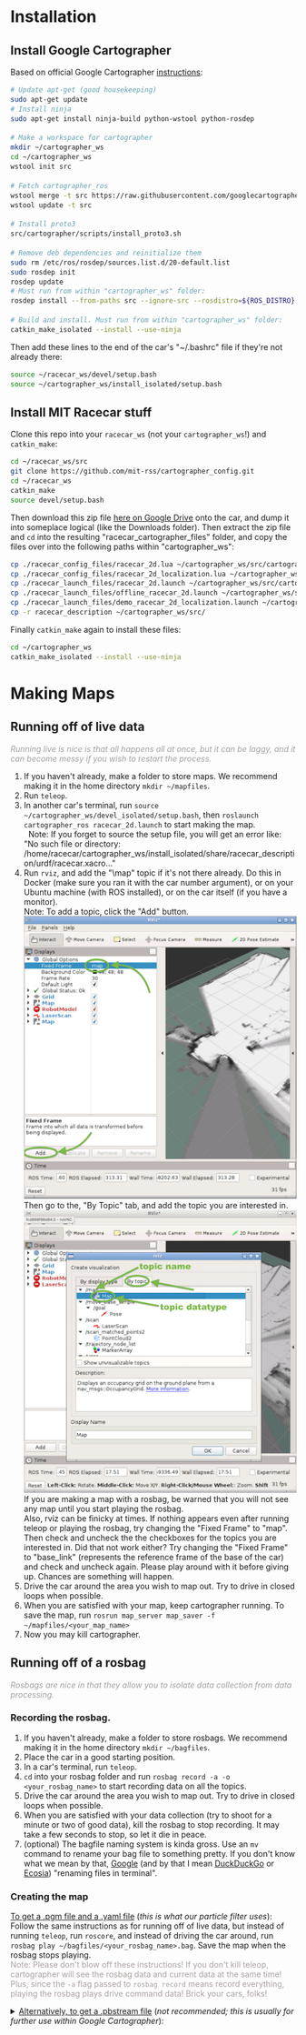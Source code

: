# Installation

## Install Google Cartographer

Based on official Google Cartographer [instructions](https://google-cartographer-ros.readthedocs.io/en/latest/compilation.html):
```bash
# Update apt-get (good housekeeping)
sudo apt-get update
# Install ninja
sudo apt-get install ninja-build python-wstool python-rosdep

# Make a workspace for cartographer
mkdir ~/cartographer_ws
cd ~/cartographer_ws
wstool init src

# Fetch cartographer_ros
wstool merge -t src https://raw.githubusercontent.com/googlecartographer/cartographer_ros/master/cartographer_ros.rosinstall
wstool update -t src

# Install proto3
src/cartographer/scripts/install_proto3.sh

# Remove deb dependencies and reinitialize them
sudo rm /etc/ros/rosdep/sources.list.d/20-default.list
sudo rosdep init
rosdep update
# Must run from within "cartographer_ws" folder:
rosdep install --from-paths src --ignore-src --rosdistro=${ROS_DISTRO} -y

# Build and install. Must run from within "cartographer_ws" folder:
catkin_make_isolated --install --use-ninja
```

Then add these lines to the end of the car's "~/.bashrc" file if they're not already there:
```bash
source ~/racecar_ws/devel/setup.bash
source ~/cartographer_ws/install_isolated/setup.bash
``` 

## Install MIT Racecar stuff

Clone this repo into your `racecar_ws` (not your `cartographer_ws`!) and `catkin_make`:
```bash
cd ~/racecar_ws/src
git clone https://github.com/mit-rss/cartographer_config.git
cd ~/racecar_ws
catkin_make
source devel/setup.bash
```
Then download this zip file [here on Google Drive](https://drive.google.com/file/d/1a71YjMlLNQapo6Cs3l7ezS-TKVErK0Gs/) onto the car, and dump it into someplace logical (like the Downloads folder). Then extract the zip file and `cd` into the resulting "racecar_cartographer_files" folder, and copy the files over into the following paths within "cartographer_ws":
```bash
cp ./racecar_config_files/racecar_2d.lua ~/cartographer_ws/src/cartographer_ros/cartographer_ros/configuration_files/racecar_2d.lua
cp ./racecar_config_files/racecar_2d_localization.lua ~/cartographer_ws/src/cartographer_ros/cartographer_ros/configuration_files/racecar_2d_localization.lua
cp ./racecar_launch_files/racecar_2d.launch ~/cartographer_ws/src/cartographer_ros/cartographer_ros/launch/racecar_2d.launch
cp ./racecar_launch_files/offline_racecar_2d.launch ~/cartographer_ws/src/cartographer_ros/cartographer_ros/launch/offline_racecar_2d.launch
cp ./racecar_launch_files/demo_racecar_2d_localization.launch ~/cartographer_ws/src/cartographer_ros/cartographer_ros/launch/demo_racecar_2d_localization.launch
cp -r racecar_description ~/cartographer_ws/src/
```
Finally `catkin_make` again to install these files:
```bash
cd ~/cartographer_ws
catkin_make_isolated --install --use-ninja
```
# Making Maps
## Running off of live data

<font color="A0A0A0">*Running live is nice is that all happens all at once, but it can be laggy, and it can become messy if you wish to restart the process.*</font>

1. If you haven't already, make a folder to store maps. We recommend making it in the home directory `mkdir ~/mapfiles`.
2. Run `teleop`.
4. In another car's terminal, run `source ~/cartographer_ws/devel_isolated/setup.bash`, then `roslaunch cartographer_ros racecar_2d.launch` to start making the map.<br>
&nbsp;&nbsp;Note: If you forget to source the setup file, you will get an error like: "No such file or directory: /home/racecar/cartographer_ws/install_isolated/share/racecar_description/urdf/racecar.xacro..."
5. Run `rviz`, and add the "\map" topic if it's not there already. Do this in Docker (make sure you ran it with the car number argument), or on your Ubuntu machine (with ROS installed), or on the car itself (if you have a monitor).<br>
Note: To add a topic, click the "Add" button.<br>
![](img/rviz_cartographer1_small.png)<br>
Then go to the, "By Topic" tab, and add the topic you are interested in.<br>
![](img/rviz_cartographer2_small.png)<br>
If you are making a map with a rosbag, be warned that you will not see any map until you start playing the rosbag.<br>
Also, rviz can be finicky at times. If nothing appears even after running teleop or playing the rosbag, try changing the "Fixed Frame" to "map". Then check and uncheck the the checkboxes for the topics you are interested in. Did that not work either? Try changing the "Fixed Frame" to "base_link" (represents the reference frame of the base of the car) and check and uncheck again. Please play around with it before giving up. Chances are something will happen.
6. Drive the car around the area you wish to map out. Try to drive in closed loops when possible.
7. When you are satisfied with your map, keep cartographer running. To save the map, run `rosrun map_server map_saver -f ~/mapfiles/<your_map_name>`
8. Now you may kill cartographer.

## Running off of a rosbag

<font color="A0A0A0">*Rosbags are nice in that they allow you to isolate data collection from data processing.*</font>

### Recording the rosbag.

1. If you haven't already, make a folder to store rosbags. We recommend making it in the home directory `mkdir ~/bagfiles`.
2. Place the car in a good starting position.
3. In a car's terminal, run `teleop`.
4. `cd` into your rosbag folder and run `rosbag record -a -o <your_rosbag_name>` to start recording data on all the topics.
5. Drive the car around the area you wish to map out. Try to drive in closed loops when possible.
6. When you are satisfied with your data collection (try to shoot for a minute or two of good data), kill the rosbag to stop recording. It may take a few seconds to stop, so let it die in peace.
7. (optional) The bagfile naming system is kinda gross. Use an `mv` command to rename your bag file to something pretty. If you don't know what we mean by that, [Google](https://www.google.com/) (and by that I mean [DuckDuckGo](https://duckduckgo.com/) or [Ecosia](https://www.ecosia.org/)) "renaming files in terminal".

### Creating the map
<u>To get a .pgm file and a .yaml file</u> (*this is what our particle filter uses*):<br>
Follow the same instructions as for running off of live data, but instead of running `teleop`, run `roscore`, and instead of driving the car around, run `rosbag play ~/bagfiles/<your_rosbag_name>.bag`. Save the map when the rosbag stops playing.<br>
<font color="AAA0A0"> Note: Please don't blow off these instructions! If you don't kill teleop, cartographer will see the rosbag data and current data at the same time! Plus, since the `-a` flag passed to `rosbag record` means record everything, playing the rosbag plays drive command data! Brick your cars, folks! </font>

<details><summary><u>Alternatively, to get a .pbstream file</u> (<i>not recommended; this is usually for further use within Google Cartographer</i>):</summary>
1. Run <code>roslaunch cartographer_ros offline_racecar_2d.launch bag_filenames:=${HOME}/bagfiles/&lt;your_rosbag_name&gt;.bag</code><br>
&ensp; Warning: this will pull up an rviz window. If you're ssh-ed in, then whoops.<br>
2. Wait for the bag to finish playing, then watch the terminal and wait until it's done "optimizing".
</details>
